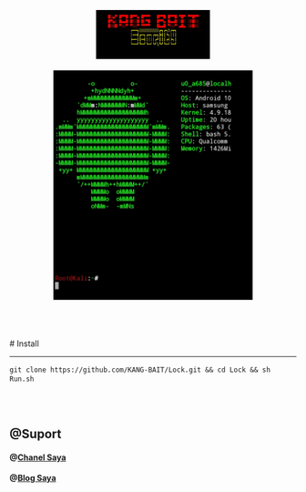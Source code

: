 
<br><br>
<p align="center">
<img src="Img/68747470733a2f2f6b2e746f7034746f702e696f2f705f3139303834336d7232312e6a7067.jpeg" width="200">
<br><br>
<img src="Img/68747470733a2f2f6a2e746f7034746f702e696f2f705f3139303875646e3867302e6a7067.jpeg" width="350"><br><br><br><br>
</p>
# Install 




-------------------------------------------------------------------------

    git clone https://github.com/KANG-BAIT/Lock.git && cd Lock && sh Run.sh





<br><br>



<h2>@Suport</h2>

<h4>@<a href="https://youtube.com/c/KangBaIT">Chanel Saya</a></h4>


<h4>@<a href="https://kang-bait.blogspot.com">Blog Saya</a></h4>


